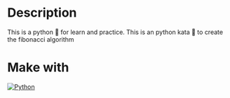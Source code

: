 # Description
This is a python 🐍 for learn and practice. This is an python kata 🥋 to create the fibonacci algorithm

# Make with
[![Python](https://img.shields.io/badge/python-2b5b84?style=for-the-badge&logo=python&logoColor=white&labelColor=000000)]()